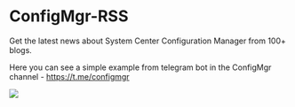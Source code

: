 # ConfigMgr-RSS


Get the latest news about System Center Configuration Manager from 100+ blogs.

Here you can see a simple example from telegram bot in the ConfigMgr channel - https://t.me/configmgr

<img src="http://masyan.ru/upload/2018/07/Screen-Shot-2018-07-05-at-14.11.58.png" />

